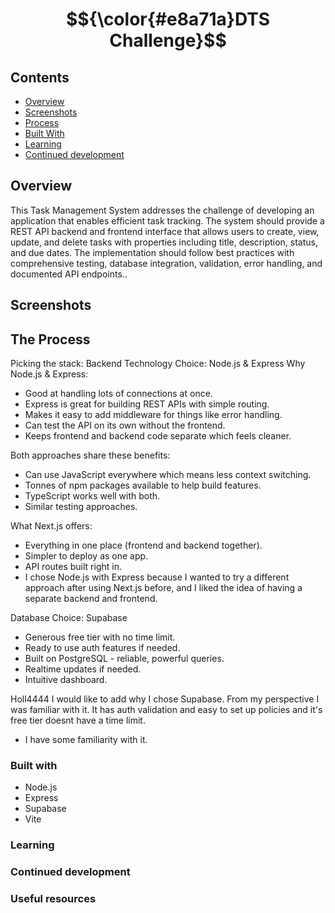 # $${\color{#e8a71a}DTS Challenge}$$ 




## Contents
* [Overview](#overview)
* [Screenshots](#screenshots)
* [Process](#the-process)
* [Built With](#built-with)
* [Learning](#learning)
* [Continued development](#continued-development)

## Overview
This Task Management System addresses the challenge of developing an application that enables efficient task tracking. The system should provide a REST API backend and frontend interface that allows users to create, view, update, and delete tasks with properties including title, description, status, and due dates. The implementation should follow best practices with comprehensive testing, database integration, validation, error handling, and documented API endpoints..

## Screenshots


## The Process
Picking the stack:
  Backend Technology Choice: Node.js & Express
Why Node.js & Express:
- Good at handling lots of connections at once.
- Express is great for building REST APIs with simple routing.
- Makes it easy to add middleware for things like error handling.
- Can test the API on its own without the frontend.
- Keeps frontend and backend code separate which feels cleaner.
  
Both approaches share these benefits:
- Can use JavaScript everywhere which means less context switching.
- Tonnes of npm packages available to help build features.
- TypeScript works well with both.
- Similar testing approaches.
  
What Next.js offers:
- Everything in one place (frontend and backend together).
- Simpler to deploy as one app.
- API routes built right in.
- I chose Node.js with Express because I wanted to try a different approach after using Next.js before, and I liked the idea of having a separate backend and frontend.

Database Choice: Supabase
- Generous free tier with no time limit.
- Ready to use auth features if needed.
- Built on PostgreSQL - reliable, powerful queries.
- Realtime updates if needed.
- Intuitive dashboard.


Holl4444
I would like to add why I chose Supabase. From my perspective I was familiar with it. It has auth validation and easy to set up policies and it's free tier doesnt have a time limit.
- I have some familiarity with it.


### Built with
- Node.js
- Express
- Supabase
- Vite

### Learning


### Continued development

### Useful resources

